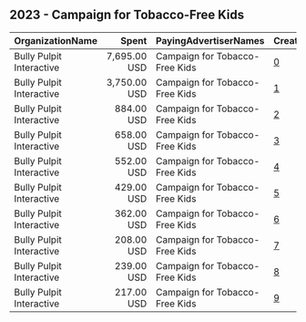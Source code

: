 ## 2023 - Campaign for Tobacco-Free Kids 
|OrganizationName|Spent|PayingAdvertiserNames|CreativeUrls|Impressions|Genders|AgeBrackets|CountryCodes|BillingAddresses|CandidateBallotInformation|
|:---|---:|:---|:---|---:|:---|:---|:---|:---|:---|
|Bully Pulpit Interactive|7,695.00 USD|Campaign for Tobacco-Free Kids|[0](https://www.snap.com/political-ads/asset/306b4273a9815b8dfcbd74422994381e071aeecbe6dacbb413add41df449a2a4?mediaType=mov)|1,910,322||17-|united states|"1445 New York Ave NW,Washington,20005,US"||
|Bully Pulpit Interactive|3,750.00 USD|Campaign for Tobacco-Free Kids|[1](https://www.snap.com/political-ads/asset/4b26ef99c3fa0bacf0d0ccd6fe83adc085f22e2b12e632b1957333958b0d8708?mediaType=mov)|620,935||18-22|united states|"1445 New York Ave NW,Washington,20005,US"||
|Bully Pulpit Interactive|884.00 USD|Campaign for Tobacco-Free Kids|[2](https://www.snap.com/political-ads/asset/13aba3c4be5c6bc1e1b542c463d75f42c37a8560101020187d912da0a5c2e120?mediaType=mp4)|223,323||17-|united states|"1445 New York Ave NW,Washington,20005,US"||
|Bully Pulpit Interactive|658.00 USD|Campaign for Tobacco-Free Kids|[3](https://www.snap.com/political-ads/asset/40fec41f384f30bd471f19f527345b703ab42ed3ffc6ee35d0bf886e086f0e65?mediaType=png)|200,649||17-|united states|"1445 New York Ave NW,Washington,20005,US"||
|Bully Pulpit Interactive|552.00 USD|Campaign for Tobacco-Free Kids|[4](https://www.snap.com/political-ads/asset/3e6f95a9d9205188eb7eed435aa20e3d83be9bae126d71a2c47f24774c039a65?mediaType=png)|153,508||17-|united states|"1445 New York Ave NW,Washington,20005,US"||
|Bully Pulpit Interactive|429.00 USD|Campaign for Tobacco-Free Kids|[5](https://www.snap.com/political-ads/asset/2894a5f02b5849792ba19715da78c7c469e83e1a307ca0bc07d50e4bbc7be6d4?mediaType=mp4)|63,169||18-22|united states|"1445 New York Ave NW,Washington,20005,US"||
|Bully Pulpit Interactive|362.00 USD|Campaign for Tobacco-Free Kids|[6](https://www.snap.com/political-ads/asset/13aba3c4be5c6bc1e1b542c463d75f42c37a8560101020187d912da0a5c2e120?mediaType=mp4)|49,839||18-22|united states|"1445 New York Ave NW,Washington,20005,US"||
|Bully Pulpit Interactive|208.00 USD|Campaign for Tobacco-Free Kids|[7](https://www.snap.com/political-ads/asset/2894a5f02b5849792ba19715da78c7c469e83e1a307ca0bc07d50e4bbc7be6d4?mediaType=mp4)|48,502||17-|united states|"1445 New York Ave NW,Washington,20005,US"||
|Bully Pulpit Interactive|239.00 USD|Campaign for Tobacco-Free Kids|[8](https://www.snap.com/political-ads/asset/d07966d33367abab822cc0045ebae631b474bff9bb53856b942ecf950eb156d5?mediaType=png)|35,088||18-22|united states|"1445 New York Ave NW,Washington,20005,US"||
|Bully Pulpit Interactive|217.00 USD|Campaign for Tobacco-Free Kids|[9](https://www.snap.com/political-ads/asset/3e6f95a9d9205188eb7eed435aa20e3d83be9bae126d71a2c47f24774c039a65?mediaType=png)|34,758||18-22|united states|"1445 New York Ave NW,Washington,20005,US"||

